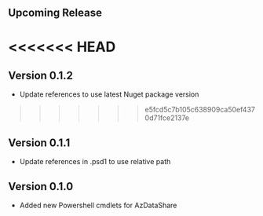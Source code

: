 <!--
    Please leave this section at the top of the change log.

    Changes for the upcoming release should go under the section titled "Upcoming Release", and should adhere to the following format:

    ## Upcoming Release
    * Overview of change #1
        - Additional information about change #1
    * Overview of change #2
        - Additional information about change #2
        - Additional information about change #2
    * Overview of change #3
    * Overview of change #4
        - Additional information about change #4

    ## YYYY.MM.DD - Version X.Y.Z (Previous Release)
    * Overview of change #1
        - Additional information about change #1
-->

## Upcoming Release

<<<<<<< HEAD
=======
## Version 0.1.2
* Update references to use latest Nuget package version

>>>>>>> e5fcd5c7b105c638909ca50ef4370d71fce2137e
## Version 0.1.1
* Update references in .psd1 to use relative path

## Version 0.1.0
* Added new Powershell cmdlets for AzDataShare
